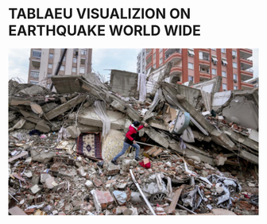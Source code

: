 # TABLAEU VISUALIZION ON EARTHQUAKE WORLD WIDE

![EARTHQUAKE](https://github.com/Mainabryan/Data-visualization-in-/blob/main/ca-times.brightspotcdn.jpg)
